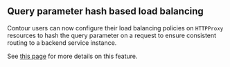 ## Query parameter hash based load balancing

Contour users can now configure their load balancing policies on `HTTPProxy` resources to hash the query parameter on a request to ensure consistent routing to a backend service instance.

See [this page](https://projectcontour.io/docs/v1.20.0/config/request-routing/#load-balancing-strategy) for more details on this feature.
